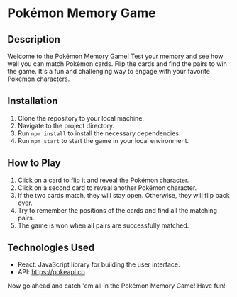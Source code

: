 # Pokémon Memory Game

## Description
Welcome to the Pokémon Memory Game! Test your memory and see how well you can match Pokémon cards. Flip the cards and find the pairs to win the game. It's a fun and challenging way to engage with your favorite Pokémon characters.

## Installation
1. Clone the repository to your local machine.
2. Navigate to the project directory.
3. Run `npm install` to install the necessary dependencies.
4. Run `npm start` to start the game in your local environment.

## How to Play
1. Click on a card to flip it and reveal the Pokémon character.
2. Click on a second card to reveal another Pokémon character.
3. If the two cards match, they will stay open. Otherwise, they will flip back over.
4. Try to remember the positions of the cards and find all the matching pairs.
5. The game is won when all pairs are successfully matched.

## Technologies Used
- React: JavaScript library for building the user interface.
- API: https://pokeapi.co

Now go ahead and catch 'em all in the Pokémon Memory Game! Have fun!
